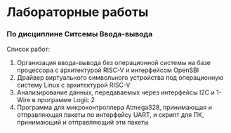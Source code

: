 # Лабораторные работы
### По дисциплине Ситсемы Ввода-вывода

Список работ:

1. Организация ввода-вывода без операционной системы на базе процессора с архитектурой RISC-V и интерфейсом OpenSBI
2. Драйвер виртуального символьного устройства под операционную систему Linux с архитектурой RISC-V
3. Анализирование данных, передаваемых через интерфейсы I2C и 1-Wire в программе Logic 2
4. Программа для микроконтроллера Atmega328, принимающая и отправляющая пакеты по интерфейсу UART, и скрипт для ПК, принимающий и отправляющий эти пакеты
